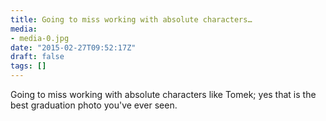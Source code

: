 ```yaml
---
title: Going to miss working with absolute characters…
media:
- media-0.jpg
date: "2015-02-27T09:52:17Z"
draft: false
tags: []
---
```

Going to miss working with absolute characters like Tomek; yes that is the best graduation photo you've ever seen.
